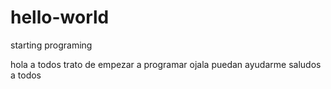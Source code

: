 # hello-world
starting programing

hola a todos trato de empezar a programar
ojala puedan ayudarme 
saludos a todos 
